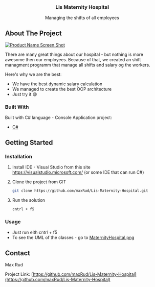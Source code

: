 <br />
<p align="center">
  <h3 align="center">Lis Maternity Hospital</h3>

  <p align="center">
    Managing the shifts of all employees
  </p>
</p>


## About The Project

[![Product Name Screen Shot][product-screenshot]](https://static.medigence.com/uploads/hospital/images/9900acbdbe36b113eb53a38db1ca1aca.jpg)

There are many great things about our hospital - but nothing is more awesome then our employees.
Because of that, we created an shift managment programm that manage all shifts and salary og the workers.

Here's why we are the best:
* We have the best dynamic salary calculation
* We managed to create the best OOP architecture
* Just try it :smile:


### Built With

Built with C# language - Console Application project:
* [C#](https://docs.microsoft.com/en-us/dotnet/csharp/)



## Getting Started

### Installation


1. Install IDE - Visual Studio from this site https://visualstudio.microsoft.com/ (or some IDE that can run C#) 

2. Clone the project from GIT
   ```sh
   git clone https://github.com/maxRud/Lis-Maternity-Hospital.git
   ```
3. Run the solution
   ```sh
   cntrl + f5
   ```


### Usage

* Just run eith cntrl + f5
* To see the UML of the classes - go to [MaternityHospital.png](https://github.com/maxRud/Lis-Maternity-Hospital/blob/dev/MaternityHospital.png)


## Contact

Max Rud

Project Link: [https://github.com/maxRud/Lis-Maternity-Hospital](https://github.com/maxRud/Lis-Maternity-Hospital)


[product-screenshot]: https://static.medigence.com/uploads/hospital/images/9900acbdbe36b113eb53a38db1ca1aca.jpg